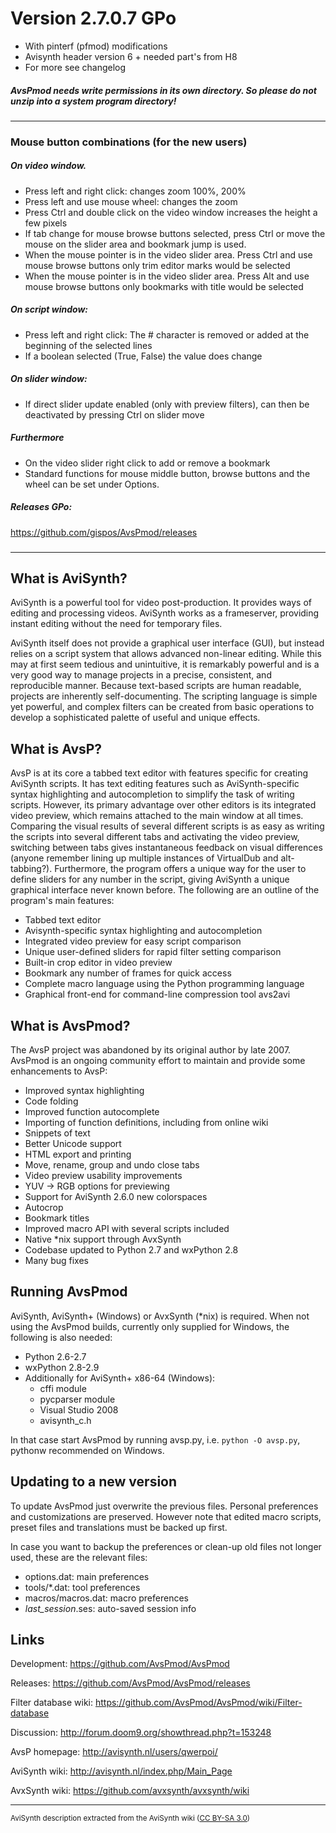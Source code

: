 # Version 2.7.0.7 GPo   
- With pinterf (pfmod) modifications   
- Avisynth header version 6 + needed part's from H8   
- For more see changelog   
##### AvsPmod needs write permissions in its own directory. So please do not unzip into a system program directory!   
-----   
### Mouse button combinations (for the new users)   
##### On video window.   
- Press left and right click: changes zoom 100%, 200%   
- Press left and use mouse wheel: changes the zoom   
- Press Ctrl and double click on the video window increases the height a few pixels
- If tab change for mouse browse buttons selected, press Ctrl or move the mouse on the slider area and bookmark jump is used.   
- When the mouse pointer is in the video slider area. Press Ctrl and use mouse browse buttons only trim editor marks would be selected  
- When the mouse pointer is in the video slider area. Press Alt and use mouse browse buttons only bookmarks with title would be selected 

##### On script window:   
- Press left and right click: The # character is removed or added at the beginning of the selected lines 
- If a boolean selected (True, False) the value does change  

##### On slider window:
- If direct slider update enabled (only with preview filters), can then be deactivated by pressing Ctrl on slider move
   
##### Furthermore   
- On the video slider right click to add or remove a bookmark   
- Standard functions for mouse middle button, browse buttons and the wheel can be set under Options.   
   
##### Releases GPo:      
<https://github.com/gispos/AvsPmod/releases>
### 
-----  

What is AviSynth?
-----------------

AviSynth is a powerful tool for video post-production.  It provides ways 
of editing and processing videos.  AviSynth works as a frameserver, 
providing instant editing without the need for temporary files.

AviSynth itself does not provide a graphical user interface (GUI), but 
instead relies on a script system that allows advanced non-linear 
editing.  While this may at first seem tedious and unintuitive, it is 
remarkably powerful and is a very good way to manage projects in a 
precise, consistent, and reproducible manner.  Because text-based scripts 
are human readable, projects are inherently self-documenting.  The 
scripting language is simple yet powerful, and complex filters can be 
created from basic operations to develop a sophisticated palette of 
useful and unique effects.


What is AvsP?
-------------

AvsP is at its core a tabbed text editor with features specific for 
creating AviSynth scripts.  It has text editing features such as 
AviSynth-specific syntax highlighting and autocompletion to simplify the 
task of writing scripts.  However, its primary advantage over other 
editors is its integrated video preview, which remains attached to the 
main window at all times.  Comparing the visual results of several 
different scripts is as easy as writing the scripts into several 
different tabs and activating the video preview, switching between tabs 
gives instantaneous feedback on visual differences (anyone remember 
lining up multiple instances of VirtualDub and alt-tabbing?). 
Furthermore, the program offers a unique way for the user to define 
sliders for any number in the script, giving AviSynth a unique graphical 
interface never known before.  The following are an outline of the 
program's main features:

- Tabbed text editor
- Avisynth-specific syntax highlighting and autocompletion
- Integrated video preview for easy script comparison
- Unique user-defined sliders for rapid filter setting comparison
- Built-in crop editor in video preview
- Bookmark any number of frames for quick access
- Complete macro language using the Python programming language
- Graphical front-end for command-line compression tool avs2avi


What is AvsPmod?
----------------

The AvsP project was abandoned by its original author by late 2007.  
AvsPmod is an ongoing community effort to maintain and provide some 
enhancements to AvsP:

- Improved syntax highlighting
- Code folding
- Improved function autocomplete
- Importing of function definitions, including from online wiki
- Snippets of text
- Better Unicode support
- HTML export and printing
- Move, rename, group and undo close tabs
- Video preview usability improvements
- YUV -> RGB options for previewing
- Support for AviSynth 2.6.0 new colorspaces
- Autocrop
- Bookmark titles
- Improved macro API with several scripts included
- Native *nix support through AvxSynth
- Codebase updated to Python 2.7 and wxPython 2.8
- Many bug fixes


Running AvsPmod
---------------

AviSynth, AviSynth+ (Windows) or AvxSynth (*nix) is required.  When 
not using the AvsPmod builds, currently only supplied for Windows, 
the following is also needed:

- Python 2.6-2.7
- wxPython 2.8-2.9
- Additionally for AviSynth+ x86-64 (Windows):
    - cffi module
    - pycparser module
    - Visual Studio 2008
    - avisynth_c.h

In that case start AvsPmod by running avsp.py, i.e. `python -O avsp.py`, 
pythonw recommended on Windows.


Updating to a new version
-------------------------

To update AvsPmod just overwrite the previous files.  Personal preferences 
and customizations are preserved.  However note that edited macro scripts, 
preset files and translations must be backed up first.

In case you want to backup the preferences or clean-up old files not longer 
used, these are the relevant files:

- options.dat: main preferences
- tools/*.dat: tool preferences
- macros/macros.dat: macro preferences
- _last_session_.ses: auto-saved session info


Links
-----

Development:
<https://github.com/AvsPmod/AvsPmod>

Releases:
<https://github.com/AvsPmod/AvsPmod/releases>

Filter database wiki:
<https://github.com/AvsPmod/AvsPmod/wiki/Filter-database>

Discussion: 
<http://forum.doom9.org/showthread.php?t=153248>

AvsP homepage: 
<http://avisynth.nl/users/qwerpoi/>

AviSynth wiki: 
<http://avisynth.nl/index.php/Main_Page>

AvxSynth wiki: 
<https://github.com/avxsynth/avxsynth/wiki>


---------------
<sub>AviSynth description extracted from the AviSynth wiki 
([CC BY-SA 3.0](https://creativecommons.org/licenses/by-sa/3.0/))</sub>